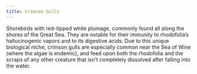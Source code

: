 ```yaml
---
title: Crimson Gulls
---
```


Shorebirds with red-tipped white plumage, commonly found all along the shores of the Great Sea. They are notable for their immunity to rhodofolia’s hallucinogenic vapors and to its digestive acids. Due to this unique biological niche, crimson gulls are especially common near the Sea of Wine (where the algae is endemic), and feed upon both the rhodofolia and the scraps of any other creature that isn’t completely dissolved after falling into the water.